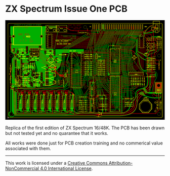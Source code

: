 # ZX Spectrum Issue One PCB

![PCB_IssueOne](/Images/PCB_IssOne.png)

Replica of the first edition of ZX Spectrum 16/48K. The PCB has been drawn but not tested yet and no quarantee that it works.

All works were done just for PCB creation training and no commerical value associated with them.

--------
This work is licensed under a <a rel="license" href="http://creativecommons.org/licenses/by-nc/4.0">Creative Commons  Attribution-NonCommercial 4.0 International License</a>.
